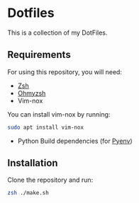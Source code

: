 # Dotfiles

This is a collection of my DotFiles.

## Requirements

For using this repository, you will need:

 - [Zsh](https://gist.github.com/derhuerst/12a1558a4b408b3b2b6e)
 - [Ohmyzsh](https://github.com/ohmyzsh/ohmyzsh)
 - Vim-nox

You can install vim-nox by running:

```bash
sudo apt install vim-nox
```

 - Python Build dependencies (for [Pyenv](https://github.com/pyenv/pyenv))

## Installation

Clone the repository and run:

```bash
zsh ./make.sh
```

